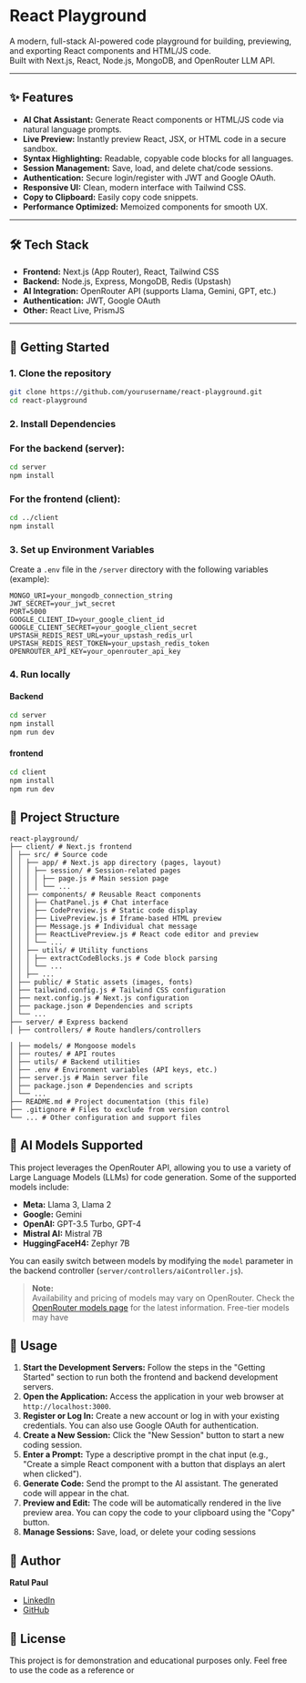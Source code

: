 # React Playground

A modern, full-stack AI-powered code playground for building, previewing, and exporting React components and HTML/JS code.  
Built with Next.js, React, Node.js, MongoDB, and OpenRouter LLM API.

---

## ✨ Features

- **AI Chat Assistant:** Generate React components or HTML/JS code via natural language prompts.
- **Live Preview:** Instantly preview React, JSX, or HTML code in a secure sandbox.
- **Syntax Highlighting:** Readable, copyable code blocks for all languages.
- **Session Management:** Save, load, and delete chat/code sessions.
- **Authentication:** Secure login/register with JWT and Google OAuth.
- **Responsive UI:** Clean, modern interface with Tailwind CSS.
- **Copy to Clipboard:** Easily copy code snippets.
- **Performance Optimized:** Memoized components for smooth UX.

---

## 🛠️ Tech Stack

- **Frontend:** Next.js (App Router), React, Tailwind CSS
- **Backend:** Node.js, Express, MongoDB, Redis (Upstash)
- **AI Integration:** OpenRouter API (supports Llama, Gemini, GPT, etc.)
- **Authentication:** JWT, Google OAuth
- **Other:** React Live, PrismJS

---

## 🚀 Getting Started

### 1. Clone the repository

```sh
git clone https://github.com/yourusername/react-playground.git
cd react-playground

```

### 2. Install Dependencies

### For the backend (server):

```sh
cd server
npm install
```

### For the frontend (client):

```sh
cd ../client
npm install
```


### 3. Set up Environment Variables

Create a `.env` file in the `/server` directory with the following variables (example):

```env
MONGO_URI=your_mongodb_connection_string
JWT_SECRET=your_jwt_secret
PORT=5000
GOOGLE_CLIENT_ID=your_google_client_id
GOOGLE_CLIENT_SECRET=your_google_client_secret
UPSTASH_REDIS_REST_URL=your_upstash_redis_url
UPSTASH_REDIS_REST_TOKEN=your_upstash_redis_token
OPENROUTER_API_KEY=your_openrouter_api_key
```

### 4. Run locally

#### Backend

```sh
cd server
npm install
npm run dev
```

#### frontend
```sh
cd client
npm install
npm run dev
```

## 📂 Project Structure

```
react-playground/ 
├── client/ # Next.js frontend 
│ ├── src/ # Source code 
│ │ ├── app/ # Next.js app directory (pages, layout) 
│ │ │ ├── session/ # Session-related pages 
│ │ │ │ ├── page.js # Main session page 
│ │ │ │ └── ... 
│ │ ├── components/ # Reusable React components 
│ │ │ ├── ChatPanel.js # Chat interface 
│ │ │ ├── CodePreview.js # Static code display 
│ │ │ ├── LivePreview.js # Iframe-based HTML preview 
│ │ │ ├── Message.js # Individual chat message 
│ │ │ ├── ReactLivePreview.js # React code editor and preview 
│ │ │ └── ... 
│ │ ├── utils/ # Utility functions 
│ │ │ ├── extractCodeBlocks.js # Code block parsing 
│ │ │ └── ... 
│ │ ├── ... 
│ ├── public/ # Static assets (images, fonts) 
│ ├── tailwind.config.js # Tailwind CSS configuration 
│ ├── next.config.js # Next.js configuration 
│ ├── package.json # Dependencies and scripts 
│ └── ... 
├── server/ # Express backend 
│ ├── controllers/ # Route handlers/controllers

│ ├── models/ # Mongoose models 
│ ├── routes/ # API routes 
│ ├── utils/ # Backend utilities 
│ ├── .env # Environment variables (API keys, etc.) 
│ ├── server.js # Main server file 
│ ├── package.json # Dependencies and scripts 
│ └── ... 
├── README.md # Project documentation (this file) 
├── .gitignore # Files to exclude from version control 
└── ... # Other configuration and support files
```


## 🤖 AI Models Supported

This project leverages the OpenRouter API, allowing you to use a variety of Large Language Models (LLMs) for code generation. Some of the supported models include:

- **Meta:** Llama 3, Llama 2
- **Google:** Gemini
- **OpenAI:** GPT-3.5 Turbo, GPT-4
- **Mistral AI:** Mistral 7B
- **HuggingFaceH4:** Zephyr 7B

You can easily switch between models by modifying the `model` parameter in the backend controller (`server/controllers/aiController.js`).

> **Note:**  
> Availability and pricing of models may vary on OpenRouter. Check the [OpenRouter models page](https://openrouter.ai/docs#models) for the latest information. Free-tier models may have


## 📝 Usage

1.  **Start the Development Servers:** Follow the steps in the "Getting Started" section to run both the frontend and backend development servers.
2.  **Open the Application:** Access the application in your web browser at `http://localhost:3000`.
3.  **Register or Log In:** Create a new account or log in with your existing credentials. You can also use Google OAuth for authentication.
4.  **Create a New Session:** Click the "New Session" button to start a new coding session.
5.  **Enter a Prompt:** Type a descriptive prompt in the chat input (e.g., "Create a simple React component with a button that displays an alert when clicked").
6.  **Generate Code:** Send the prompt to the AI assistant. The generated code will appear in the chat.
7.  **Preview and Edit:** The code will be automatically rendered in the live preview area. You can copy the code to your clipboard using the "Copy" button.
8.  **Manage Sessions:** Save, load, or delete your coding sessions

## 👤 Author

**Ratul Paul**

- [LinkedIn](https://www.linkedin.com/in/ratulpaul2002/)
- [GitHub](https://github.com/hacker2406)

## 📄 License

This project is for demonstration and educational purposes only. Feel free to use the code as a reference or